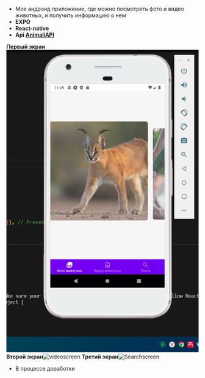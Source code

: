- Мое андроид приложение, где можно посмотреть фото и видео животных, и получить информацию о нем
- **EXPO**
- **React-native**
- **Api [AnimaliAPI](https://animaliapi.herokuapp.com/)**

**Первый экран**![photoscreen](/../assets/photoscreen.png)
**Второй экран**![videoscreen](../animalplanets/assets//videoscreen.png)
**Третий экран**![Searchscreen](../animalplanets//assets/searchscreen.png)

- В процессе доработки